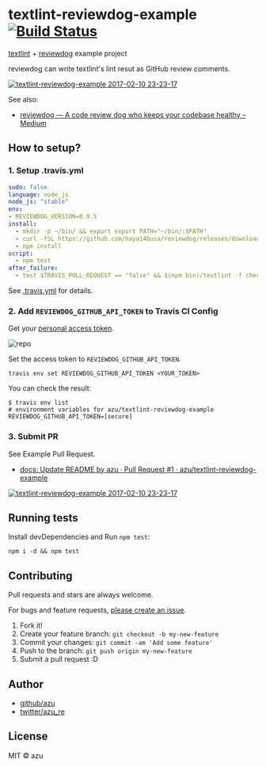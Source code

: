# textlint-reviewdog-example [![Build Status](https://travis-ci.org/azu/textlint-reviewdog-example.svg?branch=master)](https://travis-ci.org/azu/textlint-reviewdog-example)

[textlint](https://github.com/textlint/textlint "textlint") + [reviewdog](https://github.com/haya14busa/reviewdog "reviewdog") example project

reviewdog can write textlint's lint resut as GitHub review comments.

[![textlint-reviewdog-example 2017-02-10 23-23-17](https://cloud.githubusercontent.com/assets/19714/22829900/f0ab5cba-efe7-11e6-904f-7eae4e2701ba.png)](https://github.com/azu/textlint-reviewdog-example/pull/1)

See also:

- [reviewdog — A code review dog who keeps your codebase healthy – Medium](https://medium.com/@haya14busa/reviewdog-a-code-review-dog-who-keeps-your-codebase-healthy-d957c471938b)

## How to setup?

### 1. Setup .travis.yml

```yaml
sudo: false
language: node_js
node_js: "stable"
env:
- REVIEWDOG_VERSION=0.9.5
install:
  - mkdir -p ~/bin/ && export export PATH="~/bin/:$PATH"
  - curl -fSL https://github.com/haya14busa/reviewdog/releases/download/$REVIEWDOG_VERSION/reviewdog_linux_amd64 -o ~/bin/reviewdog && chmod +x ~/bin/reviewdog
  - npm install
script:
  - npm test
after_failure:
  - test $TRAVIS_PULL_REQUEST == "false" && $(npm bin)/textlint -f checkstyle README.md | reviewdog -f=checkstyle -name="textlint" -ci="travis"
```

See [.travis.yml](.travis.yml) for details.

### 2. Add `REVIEWDOG_GITHUB_API_TOKEN` to Travis CI Config

Get your [personal access token](https://github.com/settings/tokens/new "New personal access token").

![repo](https://monosnap.com/file/duLWpPrFoqR8uPvOZOniupuiptE1GB.png)

Set the access token to `REVIEWDOG_GITHUB_API_TOKEN`.

```shell-session
travis env set REVIEWDOG_GITHUB_API_TOKEN <YOUR_TOKEN>
```

You can check the result:

```shell-session
$ travis env list
# environment variables for azu/textlint-reviewdog-example
REVIEWDOG_GITHUB_API_TOKEN=[secure]
```

### 3. Submit PR

See Example Pull Request.

- [docs: Update README by azu · Pull Request #1 · azu/textlint-reviewdog-example](https://github.com/azu/textlint-reviewdog-example/pull/1 "docs: Update README by azu · Pull Request #1 · azu/textlint-reviewdog-example")

[![textlint-reviewdog-example 2017-02-10 23-23-17](https://cloud.githubusercontent.com/assets/19714/22829900/f0ab5cba-efe7-11e6-904f-7eae4e2701ba.png)](https://github.com/azu/textlint-reviewdog-example/pull/1)

## Running tests

Install devDependencies and Run `npm test`:

    npm i -d && npm test

## Contributing

Pull requests and stars are always welcome.

For bugs and feature requests, [please create an issue](https://github.com/azu/textlint-reviewdog-example/issues).

1. Fork it!
2. Create your feature branch: `git checkout -b my-new-feature`
3. Commit your changes: `git commit -am 'Add some feature'`
4. Push to the branch: `git push origin my-new-feature`
5. Submit a pull request :D

## Author

- [github/azu](https://github.com/azu)
- [twitter/azu_re](https://twitter.com/azu_re)

## License

MIT © azu
